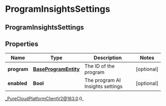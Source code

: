 # ProgramInsightsSettings

## ProgramInsightsSettings

## Properties

|Name | Type | Description | Notes|
|------------ | ------------- | ------------- | -------------|
| **program** | [**BaseProgramEntity**](BaseProgramEntity) | The ID of the program | [optional] |
| **enabled** | **Bool** | The program AI Insights settings | [optional] |



_PureCloudPlatformClientV2@163.0.0_

